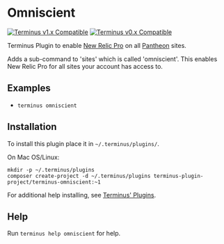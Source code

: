 # Omniscient

[![Terminus v1.x Compatible](https://img.shields.io/badge/terminus-v1.x-green.svg)](https://github.com/terminus-plugin-project/terminus-omniscient/tree/1.x)
[![Terminus v0.x Compatible](https://img.shields.io/badge/terminus-v0.x-green.svg)](https://github.com/terminus-plugin-project/terminus-omniscient/tree/0.x)

Terminus Plugin to enable [New Relic Pro](https://pantheon.io/docs/new-relic/) on all [Pantheon](https://www.pantheon.io) sites.

Adds a sub-command to 'sites' which is called 'omniscient'. This enables New Relic Pro for all sites your account has access to.

## Examples
* `terminus omniscient`

## Installation
To install this plugin place it in `~/.terminus/plugins/`.

On Mac OS/Linux:
```
mkdir -p ~/.terminus/plugins
composer create-project -d ~/.terminus/plugins terminus-plugin-project/terminus-omniscient:~1
```
For additional help installing, see [Terminus' Plugins](https://pantheon.io/docs/terminus/plugins/).

## Help
Run `terminus help omniscient` for help.
